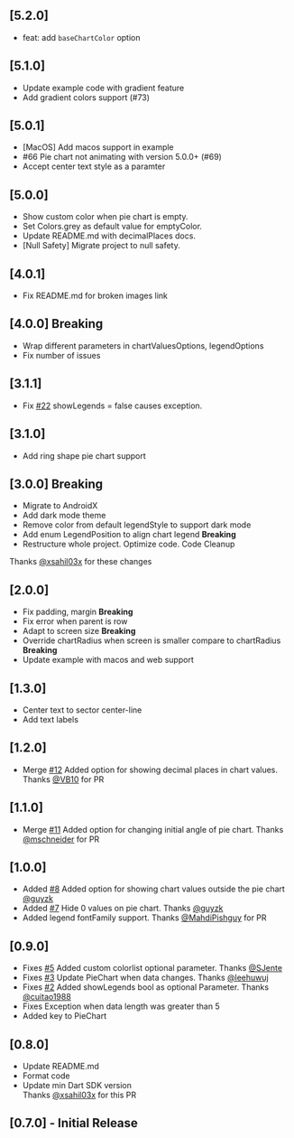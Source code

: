 ## [5.2.0]

- feat: add `baseChartColor` option

## [5.1.0]

- Update example code with gradient feature
- Add gradient colors support (#73)

## [5.0.1]

- [MacOS] Add macos support in example
- <fix> #66 Pie chart not animating with version 5.0.0+ (#69)  
- Accept center text style as a paramter

## [5.0.0]

* Show custom color when pie chart is empty.
* Set Colors.grey as default value for emptyColor.
* Update README.md with decimalPlaces docs.
* [Null Safety] Migrate project to null safety.

## [4.0.1]

* Fix README.md for broken images link

## [4.0.0] **Breaking**

* Wrap different parameters in chartValuesOptions, legendOptions
* Fix number of issues

## [3.1.1]

* Fix [#22](https://github.com/apgapg/pie_chart/issues/22) showLegends = false causes exception.

## [3.1.0]

* Add ring shape pie chart support

## [3.0.0] **Breaking**

* Migrate to AndroidX
* Add dark mode theme
* Remove color from default legendStyle to support dark mode
* Add enum LegendPosition to align chart legend **Breaking**
* Restructure whole project. Optimize code. Code Cleanup

Thanks [@xsahil03x](https://github.com/xsahil03x) for these changes

## [2.0.0]

* Fix padding, margin **Breaking**
* Fix error when parent is row
* Adapt to screen size **Breaking**
* Override chartRadius when screen is smaller compare to chartRadius **Breaking**
* Update example with macos and web support

## [1.3.0]

* Center text to sector center-line
* Add text labels

## [1.2.0]

* Merge [#12](https://github.com/apgapg/pie_chart/issues/12) Added option for showing decimal places in chart values.
  Thanks [@VB10](https://github.com/VB10) for PR

## [1.1.0]

* Merge [#11](https://github.com/apgapg/pie_chart/issues/11) Added option for changing initial angle of pie chart.
  Thanks [@mschneider](https://github.com/mschneider) for PR

## [1.0.0]

* Added [#8](https://github.com/apgapg/pie_chart/issues/8) Added option for showing chart values outside the pie
  chart [@guyzk](https://github.com/guyzk)
* Added [#7](https://github.com/apgapg/pie_chart/issues/7) Hide 0 values on pie chart.
  Thanks [@guyzk](https://github.com/https://github.com/guyzk)
* Added legend fontFamily support. Thanks [@MahdiPishguy](https://github.com/MahdiPishguy) for PR

## [0.9.0]

* Fixes [#5](https://github.com/apgapg/pie_chart/issues/5) Added custom colorlist optional parameter.
  Thanks [@SJente](https://github.com/SJente)
* Fixes [#3](https://github.com/apgapg/pie_chart/issues/3) Update PieChart when data changes.
  Thanks [@leehuwuj](https://github.com/https://github.com/leehuwuj)
* Fixes [#2](https://github.com/apgapg/pie_chart/issues/2) Added showLegends bool as optional Parameter.
  Thanks [@cuitao1988](https://github.com/https://github.com/cuitao1988)
* Fixes Exception when data length was greater than 5
* Added key to PieChart

## [0.8.0]

* Update README.md
* Format code
* Update min Dart SDK version  
  Thanks [@xsahil03x](https://github.com/xsahil03x) for this PR

## [0.7.0] - Initial Release
